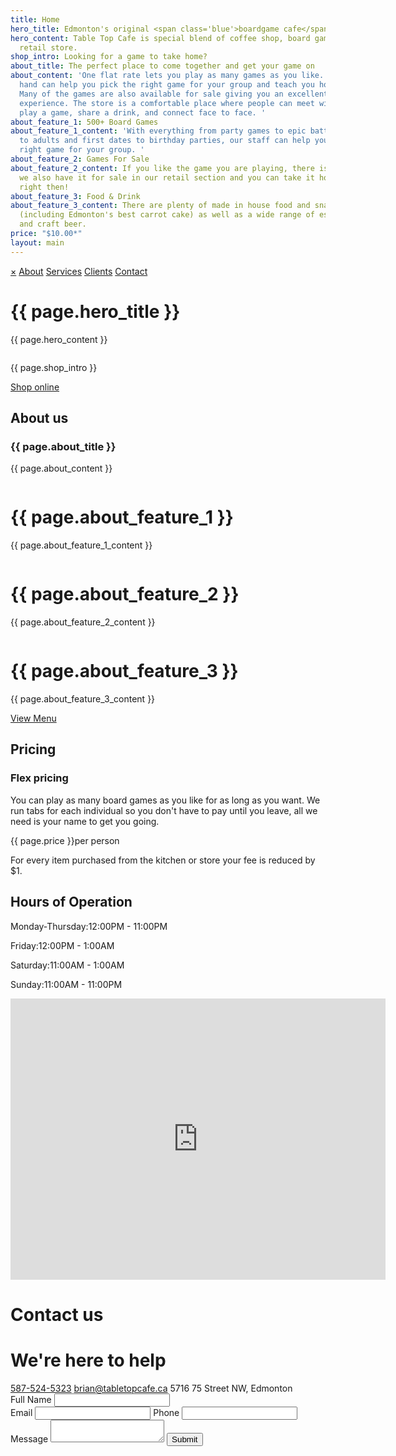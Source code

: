 ```yaml
---
title: Home
hero_title: Edmonton's original <span class='blue'>boardgame cafe</span>
hero_content: Table Top Cafe is special blend of coffee shop, board game library and
  retail store.
shop_intro: Looking for a game to take home?
about_title: The perfect place to come together and get your game on
about_content: 'One flat rate lets you play as many games as you like. Our staff on
  hand can help you pick the right game for your group and teach you how to play it.
  Many of the games are also available for sale giving you an excellent try-it-before-you-buy-it
  experience. The store is a comfortable place where people can meet with friends,
  play a game, share a drink, and connect face to face. '
about_feature_1: 500+ Board Games
about_feature_1_content: 'With everything from party games to epic battles, for kids
  to adults and first dates to birthday parties, our staff can help you choose the
  right game for your group. '
about_feature_2: Games For Sale
about_feature_2_content: If you like the game you are playing, there is a good chance
  we also have it for sale in our retail section and you can take it home with you
  right then!
about_feature_3: Food & Drink
about_feature_3_content: There are plenty of made in house food and snacks available
  (including Edmonton's best carrot cake) as well as a wide range of espresso drinks
  and craft beer.
price: "$10.00*"
layout: main
---
```


<div id="mySidenav" class="sidenav">
  <a href="javascript:void(0)" class="closebtn" onclick="closeNav()">&times;</a>
  <a href="#">About</a>
  <a href="#">Services</a>
  <a href="#">Clients</a>
  <a href="#">Contact</a>
</div>


<div class="hero">
  <div class='hero-info' data-aos="fade-up">
    <h1 class="hero-title">{{ page.hero_title }}</h1>
    <p class="hero-content">{{ page.hero_content }}</p>
    <!-- Reservation Widget -->
    <div class="reservation-widget" style="display:inline-block">
    <script id="dine_script_tag_booker" src="https://www.tbdine.com/inject/booker?format=1col&name=table-top-board-game-cafe&idApp=69092&force=true&language=en-us" type="text/javascript"></script></div>
    <!-- End Reservation Widget -->
    <div class='hero-actions'>
      <!-- <a href="#" class="btn reservations">Make a reservation</a> -->
      <p class="shop-intro">{{ page.shop_intro }}</p>
      <a href="https://store.tabletopcafe.ca" class="btn-secondary">Shop online</a>
    </div>
  </div>
  <div class="hero-image-container">
    <img class='hero-image' src="{{ 'images/hero.jpg' | relative_url }}" alt="" data-aos="fade">
  </div>
  <!-- <div class='row reverse center'>
    <div class='col'>
      <div class='hero-info'>
        <h1 class="hero-title">You're favourite <span class="blue">coffee shop</span></h1>
        <p class="hero-content">Table Top Cafe is special blend of coffee shop, board game library and retail store.</p>
        <div class='hero-actions'>
          <a href="#" class="btn reservations">Make a reservation</a>
          <a href="#" class="btn-secondary">Shop online</a>
        </div>
      </div>
    </div>
    <div class='col'>
      <div class="hero-image-container">
        <img class='hero-image' src="{{ 'images/hero.jpg' | relative_url }}" alt="">
      </div>
    </div>
  </div> -->
</div>

<span id="about"></span>
<div class="about" data-aos="fade-up" data-aos-anchor-placement="top">
  <div class="row">
    <div class="col">
      <div class="about-wrapper">
        <h2 class="section-heading">About us</h2>
        <h3 class="section-title">{{ page.about_title }}</h3>
        <p>{{ page.about_content }}</p>
      </div>
    </div>
    <div class="col space-between">
      <div class="feature">
        <img class='feature-image' src="{{ 'images/tic-tac-toe.svg' | relative_url }}" alt="">
        <div>
          <h1 class="feature-title">{{ page.about_feature_1 }}</h1>
          <p>{{ page.about_feature_1_content }}</p>
        </div>
      </div>
      <div class="feature">
        <img class='feature-image' src="{{ 'images/view-2.svg' | relative_url }}" alt="">
        <div>
          <h1 class="feature-title">{{ page.about_feature_2 }}</h1>
          <p>{{ page.about_feature_2_content }}</p>
        </div>
      </div>
      <div class="feature">
        <img class='feature-image' src="{{ 'images/shopping-basket-1.svg' | relative_url }}" alt="">
        <div>
        <h1 class="feature-title">{{ page.about_feature_3 }}</h1>
        <p>{{ page.about_feature_3_content }}</p>
        <p style='margin-top:5px;'><a href="https://tabletopcafe.ca{{ 'images/menu.pdf' | relative_url }}">View Menu</a></p>
        </div>
      </div>
    </div>
  </div>
</div>

<span id="prices"></span>
<div class="prices" data-aos="fade-up">
  <h2 class="section-heading">Pricing</h2>
  <div class="row space-around center">
    <div class="col">
      <h3 class="section-title">Flex pricing</h3>
      <p class="pricing-description">You can play as many board games as you like for as long as you want. We run tabs for each individual so you don't have to pay until you leave, all we need is your name to get you going.</p>
    </div>
    <div class="col">
      <span class="price">
        {{ page.price }}<span class='price-unit'>per person</span>
        <p class="pricing-notes">For every item purchased from the kitchen or store your fee is reduced by $1.</p>
      </span>
    </div>
  </div>

  <div class="hours">
    <h2 class="section-heading">Hours of Operation</h2>
    <p class='hour-section'><span class='day'>Monday-Thursday:</span><span class="time">12:00PM - 11:00PM</span></p>
    <p class='hour-section'><span class='day'>Friday:</span><span class="time">12:00PM - 1:00AM</span></p>
    <p class='hour-section'><span class='day'>Saturday:</span><span class="time">11:00AM - 1:00AM</span></p>
    <p class='hour-section'><span class='day'>Sunday:</span><span class="time">11:00AM - 11:00PM</span></p>
  </div>
</div>

<span id="contact"></span>
<div class="contact" data-aos="fade-up">
  <div class="row reverse space-around">
    <div class="col">
      <div class="map">
        <iframe width="600" height="450" frameborder="0" style="border:0"
          src="https://www.google.com/maps/embed/v1/place?q=place_id:ChIJH_Isbe0YoFMRrlJ4-zvuhV4&key=AIzaSyA-J6GMai1cJ2Opjrjd-WulXe01AmUMEFc"
          allowfullscreen></iframe>
      </div>
    </div>
    <div class="col">
      <div class='contact-form'>
        <form action="https://getform.io/f/72c84db1-6eeb-4482-9cdf-195b512eab56" method="POST">
          <h1 class="section-heading">Contact us</h1>
          <h1 class="section-title">We're here to help</h1>
          <div class="contact-info">
            <a class="contact-link" href="tel:587-524-5323">587-524-5323</a>
            <a class="contact-link" href="mailto:brian@tabletopcafe.ca">brian@tabletopcafe.ca</a>
            <a class="contact-link">5716 75 Street NW, Edmonton</a>
          </div>
          <label for="full_name">Full Name</label>
          <input type="text" name="full_name">
          <div>
            <label for="email">Email</label>
            <input type="text" name="email">
            <label for="phone">Phone</label>
            <input type="text" name="phone">
          </div>
          <label for="message">Message</label>
          <textarea name="message"></textarea>
          <input type="hidden" id="captchaResponse" name="g-recaptcha-response">
          <input class="btn" type="submit">
        </form>
      </div>
    </div>

  </div>
</div>

<script>
   grecaptcha.ready(function() {
       grecaptcha.execute('6Lcsz7UZAAAAABPJD7InAm-nofT3v0XFdqhPfZkN', {action: 'homepage'})
       .then(function(token) {
         document.getElementById('captchaResponse').value = token;
       });
     });
</script>